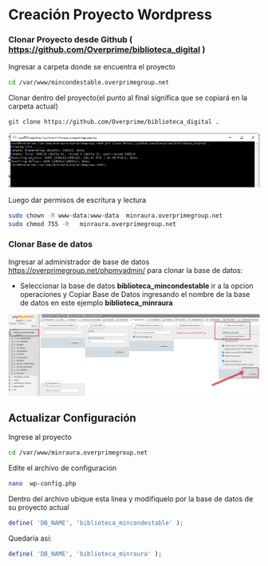 Creación Proyecto Wordpress
======

### Clonar Proyecto desde Github ( https://github.com/Overprime/biblioteca_digital )

Ingresar a carpeta donde se encuentra el proyecto
```bash
cd /var/www/mincondestable.overprimegroup.net
```

Clonar dentro del proyecto(el punto al final significa que se copiará en la carpeta actual)
```bash
git clone https://github.com/Overprime/biblioteca_digital .
```
![](image.png)


Luego dar permisos de escritura y lectura
```bash
sudo chown -R www-data:www-data  minraura.overprimegroup.net
sudo chmod 755 -R   minraura.overprimegroup.net
```

### Clonar Base de datos
Ingresar al administrador de base de datos  https://overprimegroup.net/phpmyadmin/ para clonar la base de datos:

* Seleccionar la base de datos **biblioteca_mincondestable** ir a la opcion operaciones y Copiar Base de Datos ingresando el nombre de la base de datos en este ejemplo **biblioteca_minraura**

![](phpmyadmin.png)

## Actualizar Configuración 

Ingrese al proyecto
```bash
cd /var/www/minraura.overprimegroup.net
```

Edite el archivo de configuración
```bash
nano  wp-config.php
```

Dentro del archivo ubique esta línea y modifiquelo por la base de datos de su proyecto actual
```php
define( 'DB_NAME', 'biblioteca_mincondestable' );
```

Quedaría asi:
```php
define( 'DB_NAME', 'biblioteca_minraura' );
```








